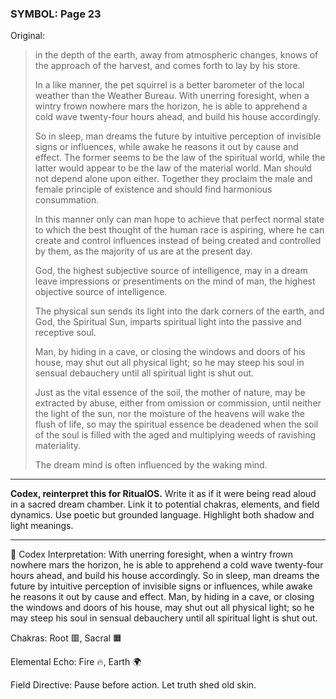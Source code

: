 ### SYMBOL: Page 23

Original:
> in the depth of the earth, away from atmospheric changes,
> knows of the approach of the harvest, and comes forth to lay
> by his store.
> 
> 
> In a like manner, the pet squirrel is a better barometer of the local weather
> than the Weather Bureau. With unerring foresight, when a wintry frown nowhere
> mars the horizon, he is able to apprehend a cold wave twenty-four hours ahead,
> and build his house accordingly.
> 
> 
> So in sleep, man dreams the future by intuitive perception of invisible
> signs or influences, while awake he reasons it out by cause and effect.
> The former seems to be the law of the spiritual world, while the latter
> would appear to be the law of the material world. Man should not depend
> alone upon either. Together they proclaim the male and female principle
> of existence and should find harmonious consummation.
> 
> 
> In this manner only can man hope to achieve that perfect normal
> state to which the best thought of the human race is aspiring,
> where he can create and control influences instead of being
> created and controlled by them, as the majority of us are at
> the present day.
> 
> 
> God, the highest subjective source of intelligence, may in a
> dream leave impressions or presentiments on the mind of man,
> the highest objective source of intelligence.
> 
> 
> The physical sun sends its light into the dark corners of the earth,
> and God, the Spiritual Sun, imparts spiritual light into the passive
> and receptive soul.
> 
> 
> Man, by hiding in a cave, or closing the windows and doors of his house,
> may shut out all physical light; so he may steep his soul in sensual
> debauchery until all spiritual light is shut out.
> 
> 
> Just as the vital essence of the soil, the mother of nature,
> may be extracted by abuse, either from omission or commission,
> until neither the light of the sun, nor the moisture of the heavens
> will wake the flush of life, so may the spiritual essence
> be deadened when the soil of the soul is filled with the aged
> and multiplying weeds of ravishing materiality.
> 
> 
> The dream mind is often influenced by the waking mind.

---

**Codex, reinterpret this for RitualOS.**
Write it as if it were being read aloud in a sacred dream chamber.
Link it to potential chakras, elements, and field dynamics.
Use poetic but grounded language.
Highlight both shadow and light meanings.

---

🔁 Codex Interpretation:
With unerring foresight, when a wintry frown nowhere mars the horizon, he is able to apprehend a cold wave twenty-four hours ahead, and build his house accordingly. So in sleep, man dreams the future by intuitive perception of invisible signs or influences, while awake he reasons it out by cause and effect. Man, by hiding in a cave, or closing the windows and doors of his house, may shut out all physical light; so he may steep his soul in sensual debauchery until all spiritual light is shut out.

Chakras: Root 🟥, Sacral 🟧

Elemental Echo: Fire 🔥, Earth 🌍

Field Directive: Pause before action. Let truth shed old skin.
